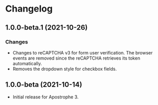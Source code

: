 # Changelog

## 1.0.0-beta.1 (2021-10-26)

### Changes

* Changes to reCAPTCHA v3 for form user verification. The browser events are removed since the reCAPTCHA retrieves its token automatically.
* Removes the dropdown style for checkbox fields.

## 1.0.0-beta (2021-10-14)

* Initial release for Apostrophe 3.